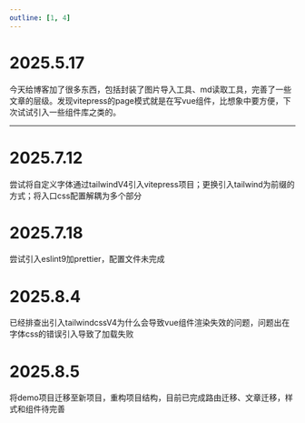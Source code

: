 ```yaml
---
outline: [1, 4]
---
```


# 2025.5.17

今天给博客加了很多东西，包括封装了图片导入工具、md读取工具，完善了一些文章的层级。发现vitepress的page模式就是在写vue组件，比想象中要方便，下次试试引入一些组件库之类的。

---

# 2025.7.12

尝试将自定义字体通过tailwindV4引入vitepress项目；更换引入tailwind为前缀的方式；将入口css配置解耦为多个部分

# 2025.7.18
尝试引入eslint9加prettier，配置文件未完成

# 2025.8.4
已经排查出引入tailwindcssV4为什么会导致vue组件渲染失效的问题，问题出在字体css的错误引入导致了加载失败

# 2025.8.5
将demo项目迁移至新项目，重构项目结构，目前已完成路由迁移、文章迁移，样式和组件待完善